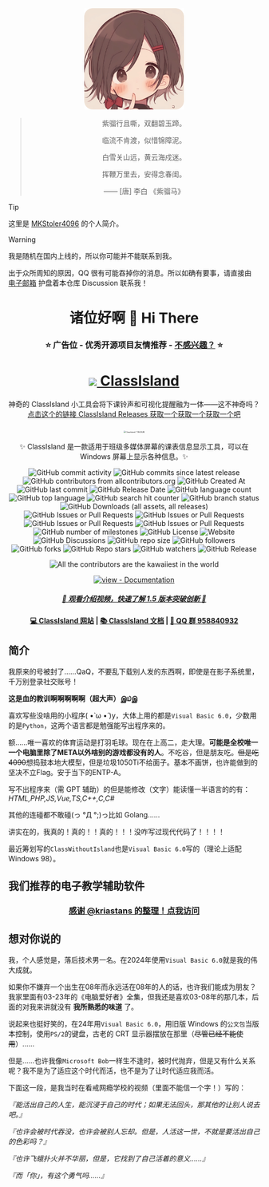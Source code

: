 <!--markdownlint-disable MD028 MD033 MD036 MD041-->

<div align="center">

<img src="Pictures/avatar.png" width="200px">

> 紫骝行且嘶，双翻碧玉蹄。
> 
> 临流不肯渡，似惜锦障泥。
> 
> 白雪关山远，黄云海戍迷。
> 
> 挥鞭万里去，安得念春闺。
>
> —— \[唐\] 李白 《紫骝马》

</div>

> [!TIP]
> 
> 这里是 [MKStoler4096](https://github.com/MKStoler4096) 的个人简介。

> [!WARNING]
>
> 我是随机在国内上线的，所以你可能并不能联系到我。
>
> 出于众所周知的原因，QQ 很有可能吞掉你的消息。所以如确有要事，请直接由 [电子邮箱](mailto:qsgz2023ji5ban@edicdn.eu.org) 护盘着本仓库 Discussion 联系我！

<div align="center">

# 诸位好啊 🙌 Hi There

### ⭐ 广告位 - 优秀开源项目友情推荐 - [不感兴趣？](https://github.com/MKStoler4096/MKStoler4096/issues "很抱歉为你造成不好的浏览体验，点击这里以联系我们更换广告。") ⭐

# <a href="https://github.com/ClassIsland/ClassIsland"><image src="https://github.com/ClassIsland/ClassIsland/raw/master/ClassIsland/Assets/AppLogo_AppLogo.svg" height="25"/> ClassIsland</a>

神奇的 ClassIsland 小工具会将下课铃声和可视化提醒融为一体——这不神奇吗？<br>[点击这个的链接 ClassIsland Releases 获取一个获取一个获取一个吧](https://github.com/ClassIsland/ClassIsland/releases)

<img src="https://github.com/user-attachments/assets/a815dd7d-8343-4da5-aee4-3f754aa297e4" alt="ClassIsland 广告位头图" style="zoom:25%;" /><br>

✨ ClassIsland 是一款适用于班级多媒体屏幕的课表信息显示工具，可以在 Windows 屏幕上显示各种信息。✨

![GitHub commit activity](https://img.shields.io/github/commit-activity/t/ClassIsland/ClassIsland)
![GitHub commits since latest release](https://img.shields.io/github/commits-since/ClassIsland/ClassIsland/latest)
![GitHub contributors from allcontributors.org](https://img.shields.io/github/all-contributors/ClassIsland/ClassIsland)
![GitHub Created At](https://img.shields.io/github/created-at/ClassIsland/ClassIsland)
![GitHub last commit](https://img.shields.io/github/last-commit/ClassIsland/ClassIsland)
![GitHub Release Date](https://img.shields.io/github/release-date-pre/ClassIsland/ClassIsland)
![GitHub language count](https://img.shields.io/github/languages/count/ClassIsland/ClassIsland)
![GitHub top language](https://img.shields.io/github/languages/top/ClassIsland/ClassIsland)
![GitHub search hit counter](https://img.shields.io/github/search/ClassIsland/ClassIsland/%E7%BB%AB%E9%9F%B3)
![GitHub branch status](https://img.shields.io/github/checks-status/ClassIsland/ClassIsland/dev)
![GitHub Downloads (all assets, all releases)](https://img.shields.io/github/downloads/ClassIsland/ClassIsland/total)
![GitHub Issues or Pull Requests](https://img.shields.io/github/issues/ClassIsland/ClassIsland)
![GitHub Issues or Pull Requests](https://img.shields.io/github/issues-closed/ClassIsland/ClassIsland)
![GitHub Issues or Pull Requests](https://img.shields.io/github/issues-pr/ClassIsland/ClassIsland)
![GitHub Issues or Pull Requests](https://img.shields.io/github/issues-pr-closed/ClassIsland/ClassIsland)
![GitHub number of milestones](https://img.shields.io/github/milestones/all/ClassIsland/ClassIsland)
![GitHub License](https://img.shields.io/github/license/ClassIsland/ClassIsland)
![Website](https://img.shields.io/website?url=https%3A%2F%2Fclassisland.tech%2F)
![GitHub Discussions](https://img.shields.io/github/discussions/ClassIsland/ClassIsland)
![GitHub repo size](https://img.shields.io/github/repo-size/ClassIsland/ClassIsland)
![GitHub followers](https://img.shields.io/github/followers/ClassIsland)
![GitHub forks](https://img.shields.io/github/forks/ClassIsland/ClassIsland)
![GitHub Repo stars](https://img.shields.io/github/stars/ClassIsland/ClassIsland)
![GitHub watchers](https://img.shields.io/github/watchers/ClassIsland/ClassIsland)
![GitHub Release](https://img.shields.io/github/v/release/ClassIsland/ClassIsland?include_prereleases)

![All the contributors are the kawaiiest in the world](https://img.shields.io/badge/All%20the%20contributors-are%20the%20kawaiiest%20in%20the%20world-green)

[![view - Documentation](https://img.shields.io/badge/view-Documentation-blue?style=for-the-badge)](https://classisland.github.io/classisland-docs-next)

##### [🥳 观看介绍视频，快速了解 1.5 版本突破创新 🥵](https://www.bilibili.com/video/BV1EEsNeYEc9)

#### [💻 ClassIsland 网站](https://classisland.tech/) | [📚 ClassIsland 文档](https://docs.classisland.tech/zh-cn/latest/) | [🐧 QQ 群 958840932](https://qm.qq.com/q/4NsDQKiAuQ)

</div>

## 简介

我原来的号被封了……QaQ，不要乱下载别人发的东西啊，即使是在影子系统里，千万别登录社交账号！

**这是血的教训啊啊啊啊啊（超大声）இ௰இ**

喜欢写些没啥用的小程序( •̀ ω •́ )y，大体上用的都是`Visual Basic 6.0`，少数用的是`Python`，这两个语言都是勉强能写出程序来的。

额……唯一喜欢的体育运动是打羽毛球。现在在上高二，走大理。**可能是全校唯一一个电脑里除了META以外啥别的游戏都没有的人**。不吃谷，但是朋友吃。~~但是吃4090~~想捣鼓本地大模型，但是垃圾1050Ti不给面子。基本不画饼，也许能做到的坚决不立Flag。安于当下的ENTP-A。

写不出程序来（需 GPT 辅助）的但是能修改（文字）能读懂一半语言的的有：*HTML,PHP,JS,Vue,TS,C++,C,C#*

其他的连碰都不敢碰(っ °Д °;)っ比如 Golang……

讲实在的，我真的！真的！！真的！！！没咋写过现代代码了！！！！

最近筹划写的`ClassWithoutIsland`也是`Visual Basic 6.0`写的（理论上适配Windows 98）。

## 我们推荐的电子教学辅助软件

<div align="center">
  
### [感谢 @kriastans 的整理！点我访问](https://github.com/kriastans/Awesome-Iwb)

</div>

## 想对你说的

我，个人感觉是，落后技术男一名。在2024年使用`Visual Basic 6.0`就是我的伟大成就。

如果你不嫌弃一个出生在08年而永远活在08年的人的话，也许我们能成为朋友？我家里面有03-23年的《电脑爱好者》全集，但我还是喜欢03-08年的那几本，后面的对我来讲就没有 **我所熟悉的味道** 了。

说起来也挺好笑的，在24年用`Visual Basic 6.0`，用旧版 Windows 的`公文包`当版本控制，使用`PS/2`的键盘，古老的 CRT 显示器摆放在那里（~~尽管已经不能使用~~）……

但是……也许我像`Microsoft Bob`一样生不逢时，被时代抛弃，但是又有什么关系呢？我不是为了适应这个时代而活，也不是为了让时代适应我而活。

下面这一段，是我当时在看戒网瘾学校的视频（里面不能信一个字！）写的：

*『能活出自己的人生，能沉浸于自己的时代；如果无法回头，那其他的让别人说去吧。』*

*『也许会被时代吞没，也许会被别人忘却。但是，人活这一世，不就是要活出自己的色彩吗？』*

*『也许飞蛾扑火并不华丽，但是，它找到了自己活着的意义……』*

*『而「你」，有这个勇气吗……』*
